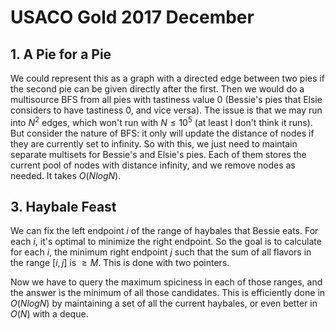 # USACO Gold 2017 December

## 1. A Pie for a Pie
We could represent this as a graph with a directed edge between two pies if the second pie can be given directly after the first. Then we would do a multisource BFS from all pies with tastiness value $0$ (Bessie's pies that Elsie considers to have tastiness $0$, and vice versa). The issue is that we may run into $N^2$ edges, which won't run with $N\le{10^5}$ (at least I don't think it runs). But consider the nature of BFS: it only will update the distance of nodes if they are currently set to infinity. So with this, we just need to maintain separate multisets for Bessie's and Elsie's pies. Each of them stores the current pool of nodes with distance infinity, and we remove nodes as needed. It takes $O(NlogN)$.

## 3. Haybale Feast
We can fix the left endpoint $i$ of the range of haybales that Bessie eats. For each $i$, it's optimal to minimize the right endpoint. So the goal is to calculate for each $i$, the minimum right endpoint $j$ such that the sum of all flavors in the range $[i,j]$ is $\ge{M}$. This is done with two pointers.

Now we have to query the maximum spiciness in each of those ranges, and the answer is the minimum of all those candidates. This is efficiently done in $O(NlogN)$ by maintaining a set of all the current haybales, or even better in $O(N)$ with a deque.